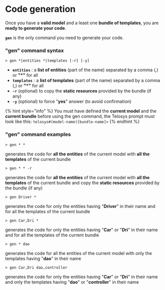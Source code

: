 # Code generation

Once you have a **valid model** and a least one **bundle of templates**, you are **ready to generate your code**.

**`gen`** is the only command you need to generate your code.

### "gen" command syntax

```text
> gen *|entities *|templates [-r] [-y]
```

* **`entities`** : a **list of entities** \(part of the name\) separated by a comma \(,\) or **"\*"** for all
* **`templates`** : a **list of templates** \(part of the name\) separated by a comma \(,\) or **"\*"** for all
* **`-r`**  \(optional\) to copy the **static resources** provided by the bundle \(if any\)
* **`-y`**   \(optional\) to force "**yes**" answer \(to avoid confirmation\)

{% hint style="info" %}
You must have defined the **current model** and the **current bundle** before using the gen command, the Telosys prompt must look like this: `telosys#(model-name)[bundle-name]>`
{% endhint %}

### "gen" command examples

```text
> gen * *
```

generates the code for **all the entities** of the current model with **all the templates** of the current bundle



```text
> gen * * -r
```

generates the code for **all the entities** of the current model with **all the templates** of the current bundle and copy the **static resources** provided by the bundle \(if any\)



```text
> gen Driver *
```

generates the code for only the entities having "**Driver**" in their name and for all the templates of the current bundle



```text
> gen Car,Dri *
```

generates the code for only the entities having "**Car**" or "**Dri**" in their name and for all the templates of the current bundle



```text
> gen * dao
```

generates the code for all the entities of the current model with only the templates having "**dao**" in their name

 

```text
> gen Car,Dri dao,controller
```

generates the code for only the entities having "**Car**" or "**Dri**" in their name and only the templates having "**dao**" or "**controller**" in their name

